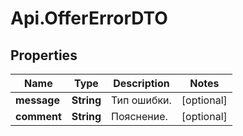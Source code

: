 # Api.OfferErrorDTO

## Properties

Name | Type | Description | Notes
------------ | ------------- | ------------- | -------------
**message** | **String** | Тип ошибки. | [optional] 
**comment** | **String** | Пояснение. | [optional] 


